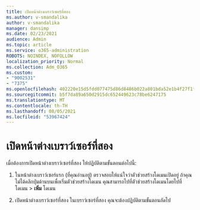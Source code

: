 ```yaml
---
title: เปิดหน้าต่างเบราว์เซอร์ที่สอง
ms.author: v-smandalika
author: v-smandalika
manager: dansimp
ms.date: 02/23/2021
audience: Admin
ms.topic: article
ms.service: o365-administration
ROBOTS: NOINDEX, NOFOLLOW
localization_priority: Normal
ms.collection: Adm_O365
ms.custom:
- "9002531"
- "7375"
ms.openlocfilehash: 402220e15d5fdd077475d86d8486b022a801bda52e1b4f27f1fa385f31316f39
ms.sourcegitcommit: b5f7da89a650d2915dc652449623c78be6247175
ms.translationtype: MT
ms.contentlocale: th-TH
ms.lasthandoff: 08/05/2021
ms.locfileid: "53967424"
---
```

# <a name="open-a-second-browser-window"></a>เปิดหน้าต่างเบราว์เซอร์ที่สอง

เมื่อต้องการเปิดหน้าต่างเบราว์เซอร์ที่สอง ให้ปฏิบัติตามขั้นตอนต่อไปนี้:

1. ในหน้าต่างเบราว์เซอร์แรก (ที่คุณอ่านอยู่) ตรวจสอบให้แน่ใจว่าตัวช่วยสร้างโดเมนเปิดอยู่ ถ้าคุณไม่ได้คลิกปุ่มด้านบนเพื่อเริ่มตัวช่วยสร้างโดเมน คุณสามารถไปที่ตัวช่วยสร้างโดเมนโดยไปที่ โดเมน > **เพิ่ม** โดเมน

2. เปิดหน้าต่างเบราว์เซอร์ที่สอง ในเบราว์เซอร์ที่สอง คุณจะต้องปฏิบัติตามขั้นตอนถัดไป
